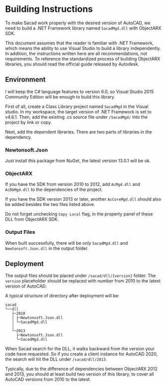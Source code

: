 # Building Instructions

To make Sacad work properly with the desired version of AutoCAD, we need to
build a .NET Framework library named `SacadMgd.dll` with ObjectARX SDK.

This document assumes that the reader is familiar with .NET Framework, which
means the ability to use Visual Studio to build a library independently. In
addition, the instructions written here are all recommendations, not
requirements. To reference the standardized process of building ObjectARX
libraries, you should read the official guide released by Autodesk.

## Environment

I will keep the C# language features to version 6.0, so Visual Studio 2015
Community Edition will be enough to build this library.

First of all, create a Class Library project named `SacadMgd` in the Visual
studio. In my workspace, the target version of .NET Framework is set to v4.6.1.
Then, add the existing .cs source file under `/SacadMgd/` into the project by
link or copy.

Next, add the dependent libraries. There are two parts of libraries in the
dependency.

### Newtonsoft.Json

Just install this package from NuGet, the latest version 13.0.1 will be ok.

### ObjectARX

If you have the SDK from version 2010 to 2012, add `AcMgd.dll` and `AcDbMgd.dll`
to the dependencies of the project.

If you have the SDK version 2013 or later, another `AcCoreMgd.dll` should also
be added besides the two files listed above.

Do not forget unchecking `Copy Local` flag, in the property panel of these DLL
from ObjectARX SDK.

### Output Files

When built successfully, there will be only `SacadMgd.dll`
and `Newtonsoft.Json.dll` in the output folder.

## Deployment

The output files should be placed under `/sacad/dll/{version}` folder.
The `version` placeholder should be replaced with number from 2010 to the latest
version of AutoCAD.

A typical structure of directory after deployment will be:

```
sacad
└──dll
   ├─2010
   │ ├─Newtonsoft.Json.dll
   │ └─SacadMgd.dll
   │
   └─2013
     ├─Newtonsoft.Json.dll
     └─SacadMgd.dll
```

When Sacad search for the DLL, it walks backward from the version your code have
requested. So if you create a client instance for AutoCAD 2020, the search will
hit the DLL under `/sacad/dll/2013`.

Typically, due to the difference of dependencies between ObjectARX 2012 and
2013, you should at least build two version of this library, to cover all
AutoCAD versions from 2010 to the latest.